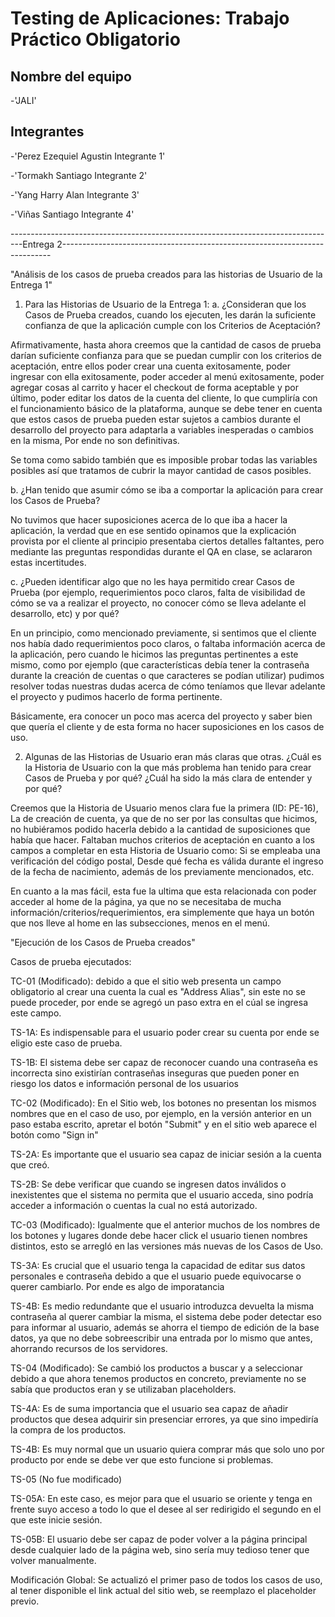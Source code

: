 # Testing de Aplicaciones: Trabajo Práctico Obligatorio

## Nombre del equipo 

-'JALI'

## Integrantes

-'Perez Ezequiel Agustin Integrante 1'

-'Tormakh Santiago Integrante 2'

-'Yang Harry Alan Integrante 3'

-'Viñas Santiago Integrante 4'

---------------------------------------------------------------------------------Entrega 2---------------------------------------------------------------------------

"Análisis de los casos de prueba creados para las historias de Usuario de la Entrega 1"

1. Para las Historias de Usuario de la Entrega 1:
a. ¿Consideran que los Casos de Prueba creados, cuando los ejecuten, les darán la suficiente confianza de que la aplicación cumple con los Criterios de Aceptación?

Afirmativamente, hasta ahora creemos que la cantidad de casos de prueba darían suficiente confianza para que se puedan cumplir con los criterios de aceptación, entre ellos poder crear una cuenta exitosamente, poder ingresar con ella exitosamente, poder acceder al menú exitosamente, poder agregar cosas al carrito y hacer el checkout de forma aceptable y por último, poder editar los datos de la cuenta del cliente, lo que cumpliría con el funcionamiento básico de la plataforma, aunque se debe tener en cuenta que estos casos de prueba pueden estar sujetos a cambios durante el desarrollo del proyecto para adaptarla a variables inesperadas o cambios en la misma, Por ende no son definitivas. 

Se toma como sabido también que es imposible probar todas las variables posibles así que tratamos de cubrir la mayor cantidad de casos posibles.

b. ¿Han tenido que asumir cómo se iba a comportar la aplicación para crear los Casos de Prueba?

No tuvimos que hacer suposiciones acerca de lo que iba a hacer la aplicación, la verdad que en ese sentido opinamos que la explicación provista por el cliente al principio presentaba ciertos detalles faltantes, pero mediante las preguntas respondidas durante el QA en clase, se aclararon estas incertitudes.

c. ¿Pueden identificar algo que no les haya permitido crear Casos de Prueba (por ejemplo, requerimientos poco claros, falta de visibilidad de cómo se va a realizar el proyecto, no conocer cómo se lleva adelante el desarrollo, etc) y por qué?

En un principio, como mencionado previamente, si sentimos que el cliente nos había dado requerimientos poco claros, o faltaba información acerca de la aplicación, pero cuando le hicimos las preguntas pertinentes a este mismo, como por ejemplo (que características debía tener la contraseña durante la creación de cuentas o que caracteres se podían utilizar) pudimos resolver todas nuestras dudas acerca de cómo teníamos que llevar adelante el proyecto y pudimos hacerlo de forma pertinente. 

Básicamente, era conocer un poco mas acerca del proyecto y saber bien que quería el cliente y de esta forma no hacer suposiciones en los casos de uso.

2. Algunas de las Historias de Usuario eran más claras que otras. ¿Cuál es la Historia de Usuario con la que más problema han tenido para crear Casos de Prueba y por qué? ¿Cuál ha sido la más clara de entender y por qué?

Creemos que la Historia de Usuario menos clara fue la primera (ID: PE-16), La de creación de cuenta, ya que de no ser por las consultas que hicimos, no hubiéramos podido hacerla debido a la cantidad de suposiciones que había que hacer. Faltaban muchos criterios de aceptación en cuanto a los campos a completar en esta Historia de Usuario como: Si se empleaba una verificación del código postal, Desde qué fecha es válida durante el ingreso de la fecha de nacimiento, además de los previamente mencionados, etc. 

En cuanto a la mas fácil, esta fue la ultima que esta relacionada con poder acceder al home de la página, ya que no se necesitaba de mucha información/criterios/requerimientos, era simplemente que haya un botón que nos lleve al home en las subsecciones, menos en el menú.

"Ejecución de los Casos de Prueba creados"

Casos de prueba ejecutados:

TC-01 (Modificado): debido a que el sitio web presenta un campo obligatorio al crear una cuenta la cual es "Address Alias", sin este no se puede proceder, por ende se agregó un paso extra en el cúal se ingresa este campo.

TS-1A: Es indispensable para el usuario poder crear su cuenta por ende se eligio este caso de prueba.

TS-1B: El sistema debe ser capaz de reconocer cuando una contraseña es incorrecta sino existirían contraseñas inseguras que pueden poner en riesgo los datos e información personal de los usuarios

TC-02 (Modificado): En el Sitio web, los botones no presentan los mismos nombres que en el caso de uso, por ejemplo, en la versión anterior en un paso estaba escrito, apretar el botón "Submit" y en el sitio web aparece el botón como "Sign in"

TS-2A: Es importante que el usuario sea capaz de iniciar sesión a la cuenta que creó.

TS-2B: Se debe verificar que cuando se ingresen datos inválidos o inexistentes que el sistema no permita que el usuario acceda, sino podría acceder a información o cuentas la cual no está autorizado.

TC-03 (Modificado): Igualmente que el anterior muchos de los nombres de los botones y lugares donde debe hacer click el usuario tienen nombres distintos, esto se arregló en las versiones más nuevas de los Casos de Uso.

TS-3A: Es crucial que el usuario tenga la capacidad de editar sus datos personales e contraseña debido a que el usuario puede equivocarse o querer cambiarlo. Por ende es algo de imporatancia

TS-4B: Es medio redundante que el usuario introduzca devuelta la misma contraseña al querer cambiar la misma, el sistema debe poder detectar eso para informar al usuario, además se ahorra el tiempo de edición de la base datos, ya que no debe sobreescribir una entrada por lo mismo que antes, ahorrando recursos de los servidores.

TS-04 (Modificado): Se cambió los productos a buscar y a seleccionar debido a que ahora tenemos productos en concreto, previamente no se sabía que productos eran y se utilizaban placeholders.

TS-4A: Es de suma importancia que el usuario sea capaz de añadir productos que desea adquirir sin presenciar errores, ya que sino impediría la compra de los productos.

TS-4B: Es muy normal que un usuario quiera comprar más que solo uno por producto por ende se debe ver que esto funcione si problemas.

TS-05 (No fue modificado)

TS-05A: En este caso, es mejor para que el usuario se oriente y tenga en frente suyo acceso a todo lo que el desee al ser redirigido el segundo en el que este inicie sesión.

TS-05B: El usuario debe ser capaz de poder volver a la página principal desde cualquier lado de la página web, sino sería muy tedioso tener que volver manualmente.

Modificación Global: Se actualizó el primer paso de todos los casos de uso, al tener disponible el link actual del sitio web, se reemplazo el placeholder previo.
